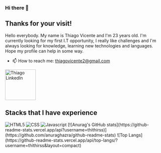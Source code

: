 

### Hi there 👋

## Thanks for your visit!

Hello everybody. My name is Thiago Vicente and I'm 23 years old. I'm currently looking for my first I.T opportunity, I really like challenges and I'm always looking for knowledge, learning new technologies and languages. Hope my profile can help in some way.

- 📫 How to reach me: thiagovicente2@gmail.com


<a href="https://www.linkedin.com/in/thithirs/">
  <img alt="Thiago LinkedIn" width="100em" src="https://img.shields.io/badge/LinkedIn-0077B5?style=for-the-badge&logo=linkedin&logoColor=white" />
</a>

## Stacks that I have experience
<div>
<img src="https://img.shields.io/badge/HTML5-E34F26?style=for-the-badge&logo=html5&logoColor=white" alt="HTML5"/>
<img src="https://img.shields.io/badge/CSS3-1572B6?style=for-the-badge&logo=css3&logoColor=white" alt="CSS"/>  
<img src="https://img.shields.io/badge/JavaScript-F7DF1E?style=for-the-badge&logo=javascript&logoColor=black" alt="Javascript"/>
[![Anurag's GitHub stats](https://github-readme-stats.vercel.app/api?username=thithirss)](https://github.com/anuraghazra/github-readme-stats)
![Top Langs](https://github-readme-stats.vercel.app/api/top-langs/?username=thithirss&layout=compact)


<!--
**thithirss/thithirss** is a ✨ _special_ ✨ repository because its `README.md` (this file) appears on your GitHub profile.

Here are some ideas to get you started:

- 🔭 I’m currently working on ...
- 🌱 I’m currently learning ...
- 👯 I’m looking to collaborate on ...
- 🤔 I’m looking for help with ...
- 💬 Ask me about ...
- 📫 How to reach me: ...
- 😄 Pronouns: ...
- ⚡ Fun fact: ...
-->
